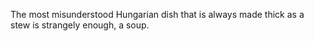 The most misunderstood Hungarian dish that is always made thick as a stew is strangely enough, a soup.
